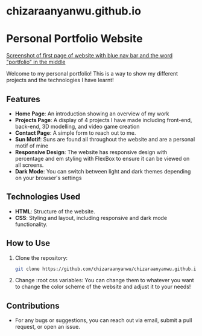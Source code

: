 # chizaraanyanwu.github.io
# Personal Portfolio Website  

[Screenshot of first page of website with blue nav bar and the word "portfolio" in the middle](./assets/screenshots/website-preview.png)

Welcome to my personal portfolio! This is a way to show my different projects and the technologies I have learnt!

## Features  
- **Home Page**: An introduction showing an overview of my work
-  **Projects Page**: A display of 4 projects I have made including front-end, back-end, 3D modelling, and video game creation
-  **Contact Page**: A simple form to reach out to me.  
- **Sun Motif**: Suns are found all throughout the website and are a personal motif of mine
- **Responsive Design**: The website has responsive design with percentage and em styling with FlexBox to ensure it can be viewed on all screens.
- **Dark Mode**: You can switch between light and dark themes depending on your browser's settings  

## Technologies Used  
- **HTML**: Structure of the website. 
- **CSS**: Styling and layout, including responsive and dark mode functionality.  

## How to Use  

1. Clone the repository:  
   ```bash  
   git clone https://github.com/chizaraanyanwu/chizaraanyanwu.github.io 

2. Change :root css variables:
    You can change them to whatever you want to change the color scheme of the website and adjust it to your needs!

## Contributions
-  For any bugs or suggestions, you can reach out via email, submit a pull request,  or open an issue.


